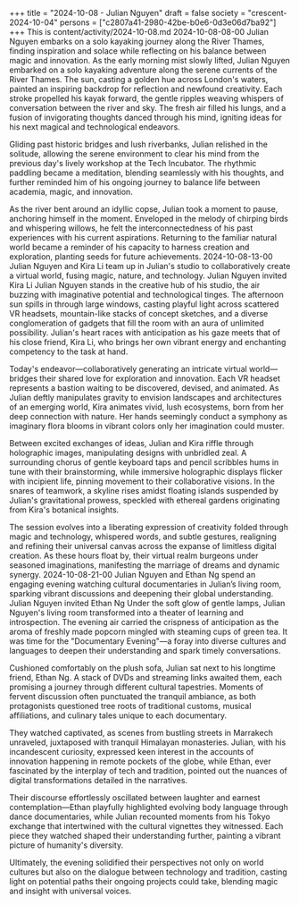 +++
title = "2024-10-08 - Julian Nguyen"
draft = false
society = "crescent-2024-10-04"
persons = ["c2807a41-2980-42be-b0e6-0d3e06d7ba92"]
+++
This is content/activity/2024-10-08.md
2024-10-08-08-00
Julian Nguyen embarks on a solo kayaking journey along the River Thames, finding inspiration and solace while reflecting on his balance between magic and innovation.
As the early morning mist slowly lifted, Julian Nguyen embarked on a solo kayaking adventure along the serene currents of the River Thames. The sun, casting a golden hue across London's waters, painted an inspiring backdrop for reflection and newfound creativity. Each stroke propelled his kayak forward, the gentle ripples weaving whispers of conversation between the river and sky. The fresh air filled his lungs, and a fusion of invigorating thoughts danced through his mind, igniting ideas for his next magical and technological endeavors.

Gliding past historic bridges and lush riverbanks, Julian relished in the solitude, allowing the serene environment to clear his mind from the previous day's lively workshop at the Tech Incubator. The rhythmic paddling became a meditation, blending seamlessly with his thoughts, and further reminded him of his ongoing journey to balance life between academia, magic, and innovation.

As the river bent around an idyllic copse, Julian took a moment to pause, anchoring himself in the moment. Enveloped in the melody of chirping birds and whispering willows, he felt the interconnectedness of his past experiences with his current aspirations. Returning to the familiar natural world became a reminder of his capacity to harness creation and exploration, planting seeds for future achievements.
2024-10-08-13-00
Julian Nguyen and Kira Li team up in Julian's studio to collaboratively create a virtual world, fusing magic, nature, and technology.
Julian Nguyen invited Kira Li
Julian Nguyen stands in the creative hub of his studio, the air buzzing with imaginative potential and technological tinges. The afternoon sun spills in through large windows, casting playful light across scattered VR headsets, mountain-like stacks of concept sketches, and a diverse conglomeration of gadgets that fill the room with an aura of unlimited possibility. Julian's heart races with anticipation as his gaze meets that of his close friend, Kira Li, who brings her own vibrant energy and enchanting competency to the task at hand.

Today's endeavor—collaboratively generating an intricate virtual world—bridges their shared love for exploration and innovation. Each VR headset represents a bastion waiting to be discovered, devised, and animated. As Julian deftly manipulates gravity to envision landscapes and architectures of an emerging world, Kira animates vivid, lush ecosystems, born from her deep connection with nature. Her hands seemingly conduct a symphony as imaginary flora blooms in vibrant colors only her imagination could muster.

Between excited exchanges of ideas, Julian and Kira riffle through holographic images, manipulating designs with unbridled zeal. A surrounding chorus of gentle keyboard taps and pencil scribbles hums in tune with their brainstorming, while immersive holographic displays flicker with incipient life, pinning movement to their collaborative visions. In the snares of teamwork, a skyline rises amidst floating islands suspended by Julian's gravitational prowess, speckled with ethereal gardens originating from Kira's botanical insights.

The session evolves into a liberating expression of creativity folded through magic and technology, whispered words, and subtle gestures, realigning and refining their universal canvas across the expanse of limitless digital creation. As these hours float by, their virtual realm burgeons under seasoned imaginations, manifesting the marriage of dreams and dynamic synergy.
2024-10-08-21-00
Julian Nguyen and Ethan Ng spend an engaging evening watching cultural documentaries in Julian’s living room, sparking vibrant discussions and deepening their global understanding.
Julian Nguyen invited Ethan Ng
Under the soft glow of gentle lamps, Julian Nguyen's living room transformed into a theater of learning and introspection. The evening air carried the crispness of anticipation as the aroma of freshly made popcorn mingled with steaming cups of green tea. It was time for the "Documentary Evening"—a foray into diverse cultures and languages to deepen their understanding and spark timely conversations.

Cushioned comfortably on the plush sofa, Julian sat next to his longtime friend, Ethan Ng. A stack of DVDs and streaming links awaited them, each promising a journey through different cultural tapestries. Moments of fervent discussion often punctuated the tranquil ambiance, as both protagonists questioned tree roots of traditional customs, musical affiliations, and culinary tales unique to each documentary.

They watched captivated, as scenes from bustling streets in Marrakech unraveled, juxtaposed with tranquil Himalayan monasteries. Julian, with his incandescent curiosity, expressed keen interest in the accounts of innovation happening in remote pockets of the globe, while Ethan, ever fascinated by the interplay of tech and tradition, pointed out the nuances of digital transformations detailed in the narratives.

Their discourse effortlessly oscillated between laughter and earnest contemplation—Ethan playfully highlighted evolving body language through dance documentaries, while Julian recounted moments from his Tokyo exchange that intertwined with the cultural vignettes they witnessed. Each piece they watched shaped their understanding further, painting a vibrant picture of humanity's diversity.

Ultimately, the evening solidified their perspectives not only on world cultures but also on the dialogue between technology and tradition, casting light on potential paths their ongoing projects could take, blending magic and insight with universal voices.
